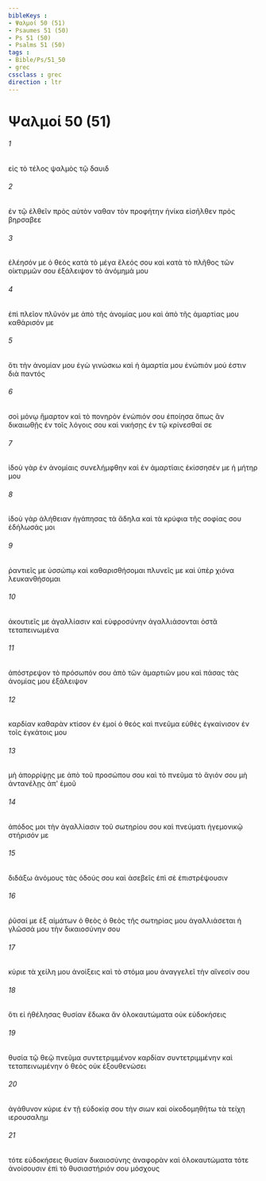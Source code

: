 ```yaml
---
bibleKeys : 
- Ψαλμοί 50 (51)
- Psaumes 51 (50)
- Ps 51 (50)
- Psalms 51 (50)
tags : 
- Bible/Ps/51_50
- grec
cssclass : grec
direction : ltr
---
```


# Ψαλμοί 50 (51)

###### 1
εἰς τὸ τέλος ψαλμὸς τῷ δαυιδ
###### 2
ἐν τῷ ἐλθεῖν πρὸς αὐτὸν ναθαν τὸν προφήτην ἡνίκα εἰσῆλθεν πρὸς βηρσαβεε
###### 3
ἐλέησόν με ὁ θεός κατὰ τὸ μέγα ἔλεός σου καὶ κατὰ τὸ πλῆθος τῶν οἰκτιρμῶν σου ἐξάλειψον τὸ ἀνόμημά μου
###### 4
ἐπὶ πλεῖον πλῦνόν με ἀπὸ τῆς ἀνομίας μου καὶ ἀπὸ τῆς ἁμαρτίας μου καθάρισόν με
###### 5
ὅτι τὴν ἀνομίαν μου ἐγὼ γινώσκω καὶ ἡ ἁμαρτία μου ἐνώπιόν μού ἐστιν διὰ παντός
###### 6
σοὶ μόνῳ ἥμαρτον καὶ τὸ πονηρὸν ἐνώπιόν σου ἐποίησα ὅπως ἂν δικαιωθῇς ἐν τοῖς λόγοις σου καὶ νικήσῃς ἐν τῷ κρίνεσθαί σε
###### 7
ἰδοὺ γὰρ ἐν ἀνομίαις συνελήμφθην καὶ ἐν ἁμαρτίαις ἐκίσσησέν με ἡ μήτηρ μου
###### 8
ἰδοὺ γὰρ ἀλήθειαν ἠγάπησας τὰ ἄδηλα καὶ τὰ κρύφια τῆς σοφίας σου ἐδήλωσάς μοι
###### 9
ῥαντιεῖς με ὑσσώπῳ καὶ καθαρισθήσομαι πλυνεῖς με καὶ ὑπὲρ χιόνα λευκανθήσομαι
###### 10
ἀκουτιεῖς με ἀγαλλίασιν καὶ εὐφροσύνην ἀγαλλιάσονται ὀστᾶ τεταπεινωμένα
###### 11
ἀπόστρεψον τὸ πρόσωπόν σου ἀπὸ τῶν ἁμαρτιῶν μου καὶ πάσας τὰς ἀνομίας μου ἐξάλειψον
###### 12
καρδίαν καθαρὰν κτίσον ἐν ἐμοί ὁ θεός καὶ πνεῦμα εὐθὲς ἐγκαίνισον ἐν τοῖς ἐγκάτοις μου
###### 13
μὴ ἀπορρίψῃς με ἀπὸ τοῦ προσώπου σου καὶ τὸ πνεῦμα τὸ ἅγιόν σου μὴ ἀντανέλῃς ἀπ' ἐμοῦ
###### 14
ἀπόδος μοι τὴν ἀγαλλίασιν τοῦ σωτηρίου σου καὶ πνεύματι ἡγεμονικῷ στήρισόν με
###### 15
διδάξω ἀνόμους τὰς ὁδούς σου καὶ ἀσεβεῖς ἐπὶ σὲ ἐπιστρέψουσιν
###### 16
ῥῦσαί με ἐξ αἱμάτων ὁ θεὸς ὁ θεὸς τῆς σωτηρίας μου ἀγαλλιάσεται ἡ γλῶσσά μου τὴν δικαιοσύνην σου
###### 17
κύριε τὰ χείλη μου ἀνοίξεις καὶ τὸ στόμα μου ἀναγγελεῖ τὴν αἴνεσίν σου
###### 18
ὅτι εἰ ἠθέλησας θυσίαν ἔδωκα ἄν ὁλοκαυτώματα οὐκ εὐδοκήσεις
###### 19
θυσία τῷ θεῷ πνεῦμα συντετριμμένον καρδίαν συντετριμμένην καὶ τεταπεινωμένην ὁ θεὸς οὐκ ἐξουθενώσει
###### 20
ἀγάθυνον κύριε ἐν τῇ εὐδοκίᾳ σου τὴν σιων καὶ οἰκοδομηθήτω τὰ τείχη ιερουσαλημ
###### 21
τότε εὐδοκήσεις θυσίαν δικαιοσύνης ἀναφορὰν καὶ ὁλοκαυτώματα τότε ἀνοίσουσιν ἐπὶ τὸ θυσιαστήριόν σου μόσχους
